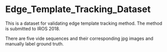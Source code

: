 # Edge_Template_Tracking_Dataset
This is a dataset for validating edge template tracking method. The method is submitted to IROS 2018.

There are five vide sequences and their corresponding jpg images and manually label ground truth.
